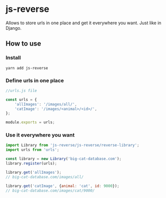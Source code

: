 # js-reverse

Allows to store urls in one place and get it everywhere you want. Just like in Django.

## How to use

### Install

```
yarn add js-reverse
```

### Define urls in one place

```Javascript
//urls.js file

const urls = {
    'allImages': '/images/all/',
    'catImage': '/images/<animal>/<id>/',
};

module.exports = urls;
```

### Use it everywhere you want

```Javascript
import Library from 'js-reverse/js-reverse/reverse-library';
import urls from 'urls';

const library = new Library('big-cat-database.com');
library.register(urls);

library.get('allImages');
// big-cat-database.com/images/all/

library.get('catImage', {animal: 'cat', id: 9000});
// big-cat-database.com/images/cat/9000/
```

